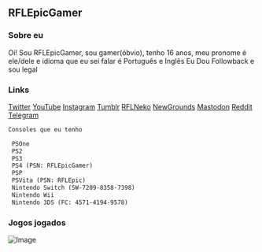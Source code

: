 ## RFLEpicGamer

### Sobre eu

Oi! Sou RFLEpicGamer, sou gamer(óbvio), tenho 16 anos, meu pronome é ele/dele e idioma que eu sei falar é Português e Inglês Eu Dou Followback e sou legal

### Links

[Twitter](https://twitter.com/RFLEpicGamer)
[YouTube](https://www.youtube.com/channel/UCz4KwpF2O0e1fdXfMk9zuTA)
[Instagram](https://www.instagram.com/rflepicgamer/)
[Tumblr](https://rflepicgamer.tumblr.com/)
[RFLNeko](https://twitter.com/RFLNeko)
[NewGrounds](https://rflepicgamer.newgrounds.com/)
[Mastodon](https://mastodon.online/@RFLEpicGamer)
[Reddit](https://reddit.com/u/loopgames001)
[Telegram](https://t.me/rflepicgamer)

```markdown
Consoles que eu tenho

 PSOne
 PS2
 PS3
 PS4 (PSN: RFLEpicGamer)
 PSP
 PSVita (PSN: RFLEpic)
 Nintendo Switch (SW-7209-8358-7398)
 Nintendo Wii
 Nintendo 3DS (FC: 4571-4194-9578)
```

### Jogos jogados

![Image](https://card.exophase.com/2/0/120742.png?1634947963)